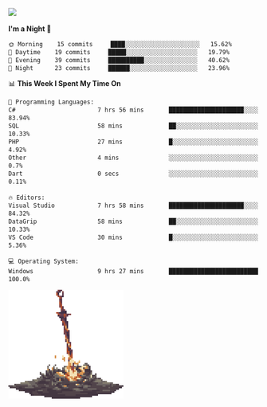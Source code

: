 [![](https://img.shields.io/badge/LinkedIn-badin-blue?logo=linkedin)](https://linkedin.com/in/badin)

<!--START_SECTION:waka-->
**I'm a Night 🦉** 

```text
🌞 Morning    15 commits     ████░░░░░░░░░░░░░░░░░░░░░   15.62% 
🌆 Daytime    19 commits     █████░░░░░░░░░░░░░░░░░░░░   19.79% 
🌃 Evening    39 commits     ██████████░░░░░░░░░░░░░░░   40.62% 
🌙 Night      23 commits     ██████░░░░░░░░░░░░░░░░░░░   23.96%

```


📊 **This Week I Spent My Time On** 

```text
💬 Programming Languages: 
C#                       7 hrs 56 mins       █████████████████████░░░░   83.94% 
SQL                      58 mins             ██░░░░░░░░░░░░░░░░░░░░░░░   10.33% 
PHP                      27 mins             █░░░░░░░░░░░░░░░░░░░░░░░░   4.92% 
Other                    4 mins              ░░░░░░░░░░░░░░░░░░░░░░░░░   0.7% 
Dart                     0 secs              ░░░░░░░░░░░░░░░░░░░░░░░░░   0.11%

🔥 Editors: 
Visual Studio            7 hrs 58 mins       █████████████████████░░░░   84.32% 
DataGrip                 58 mins             ██░░░░░░░░░░░░░░░░░░░░░░░   10.33% 
VS Code                  30 mins             █░░░░░░░░░░░░░░░░░░░░░░░░   5.36%

💻 Operating System: 
Windows                  9 hrs 27 mins       █████████████████████████   100.0%

```


<!--END_SECTION:waka-->

![](https://github.com/badinn/badinn/raw/master/bonfire.gif)
